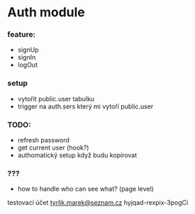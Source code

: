 # Auth module

### feature:

- signUp
- signIn
- logOut

### setup

- vytořit public.user tabulku
- trigger na auth.sers který mi vytoří public.user

### TODO:

- refresh password
- get current user (hook?)
- authomatický setup když budu kopírovat

### ???

- how to handle who can see what? (page level)

testovací účet
tyrlik.marek@seznam.cz
hyjqad-rexpix-3pogCi
